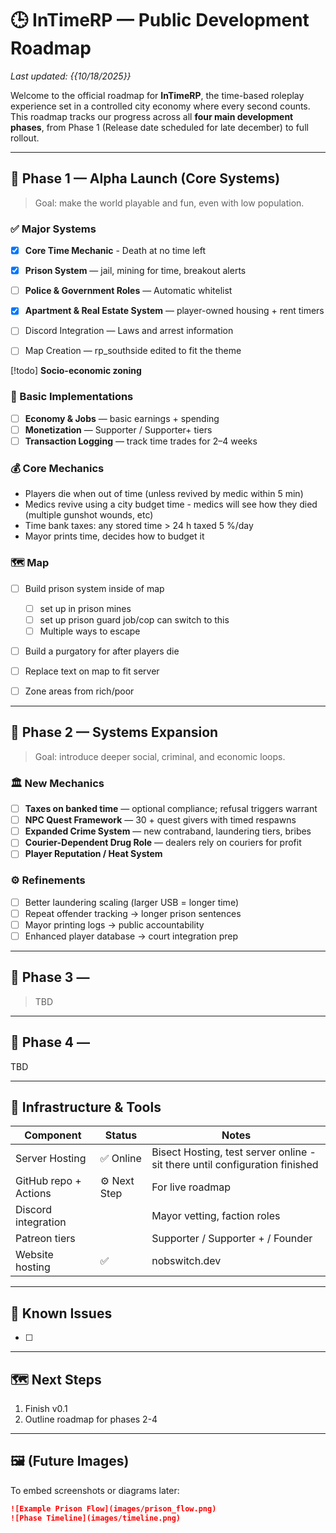 # 🕒 InTimeRP — Public Development Roadmap
_Last updated: {{10/18/2025}}_

Welcome to the official roadmap for **InTimeRP**, the time-based roleplay experience set in a controlled city economy where every second counts.  
This roadmap tracks our progress across all **four main development phases**, from Phase 1 (Release date scheduled for late december) to full rollout.

---

## 🧩 Phase 1 — Alpha Launch (Core Systems)

> Goal: make the world playable and fun, even with low population.

### ✅ Major Systems 
- [x] **Core Time Mechanic** - Death at no time left
- [x] **Prison System** — jail, mining for time, breakout alerts
- [ ] **Police & Government Roles** — Automatic whitelist
- [x] **Apartment & Real Estate System** — player-owned housing + rent timers
- [ ] Discord Integration — Laws and arrest information
- [ ] Map Creation — rp_southside edited to fit the theme


[!todo] **Socio-economic zoning**



### 🧱 Basic Implementations
- [ ] **Economy & Jobs** — basic earnings + spending
- [ ] **Monetization** — Supporter / Supporter+ tiers
- [ ] **Transaction Logging** — track time trades for 2–4 weeks

### 💰 Core Mechanics
- Players die when out of time (unless revived by medic within 5 min)
- Medics revive using a city budget time - medics will see how they died (multiple gunshot wounds, etc)
- Time bank taxes: any stored time > 24 h taxed 5 %/day 
- Mayor prints time, decides how to budget it


### 🗺️ Map
- [ ] Build prison system inside of map
	- [ ] set up in prison mines
	- [ ] set up prison guard job/cop can switch to this
	- [ ] Multiple ways to escape
- [ ] Build a purgatory for after players die
- [ ] Replace text on map to fit server
- [ ] Zone areas from rich/poor







---

## 🧾 Phase 2 — Systems Expansion

> Goal: introduce deeper social, criminal, and economic loops.

### 🏛️ New Mechanics
- [ ] **Taxes on banked time** — optional compliance; refusal triggers warrant
- [ ] **NPC Quest Framework** — 30 + quest givers with timed respawns
- [ ] **Expanded Crime System** — new contraband, laundering tiers, bribes
- [ ] **Courier-Dependent Drug Role** — dealers rely on couriers for profit
- [ ] **Player Reputation / Heat System**

### ⚙️ Refinements
- [ ] Better laundering scaling (larger USB = longer time)
- [ ] Repeat offender tracking → longer prison sentences
- [ ] Mayor printing logs → public accountability
- [ ] Enhanced player database → court integration prep

---

## 🧠 Phase 3 — 

> TBD


---

## 🌆 Phase 4 — 
TBD





---

## 🧰 Infrastructure & Tools

| Component             | Status       | Notes                                                                       |
| --------------------- | ------------ | --------------------------------------------------------------------------- |
| Server Hosting        | ✅ Online     | Bisect Hosting, test server online - sit there until configuration finished |
| GitHub repo + Actions | ⚙️ Next Step | For live roadmap                                                            |
| Discord integration   |              | Mayor vetting, faction roles                                                |
| Patreon tiers         |              | Supporter / Supporter + / Founder                                           |
| Website hosting       | ✅            | nobswitch.dev                                                               |

---

## 🐞 Known Issues
- [ ] 


---

## 🗺️ Next Steps
1. Finish v0.1
2. Outline roadmap for phases 2-4

---

## 🖼️ (Future Images)
To embed screenshots or diagrams later:
```markdown
![Example Prison Flow](images/prison_flow.png)
![Phase Timeline](images/timeline.png)
